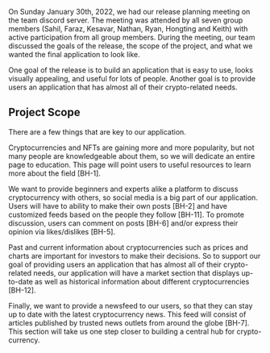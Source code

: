 On Sunday January 30th, 2022, we had our release planning meeting on the team discord server. The meeting was attended by all seven group members (Sahil, Faraz, Kesavar, Nathan, Ryan, Hongting and Keith) with active participation from all group members. During the meeting, our team discussed the goals of the release, the scope of the project, and what we wanted the final application to look like.

One goal of the release is to build an application that is easy to use, looks visually appealing, and useful for lots of people. Another goal is to provide users an application that has almost all of their crypto-related needs.


## Project Scope

There are a few things that are key to our application.

Cryptocurrencies and NFTs are gaining more and more popularity, but not many people are knowledgeable about them, so we will dedicate an entire page to education. This page will point users to useful resources to learn more about the field [BH-1].

We want to provide beginners and experts alike a platform to discuss cryptocurrency with others, so social media is a big part of our application. Users will have to ability to make their own posts [BH-2] and have customized feeds based on the people they follow [BH-11]. To promote discussion, users can comment on posts [BH-6] and/or express their opinion via likes/dislikes [BH-5].

Past and current information about cryptocurrencies such as prices and charts are important for investors to make their decisions. So to support our goal of providing users an application that has almost all of their crypto-related needs, our application will have a market section that displays up-to-date as well as historical information about different cryptocurrencies [BH-12]. 

Finally, we want to provide a newsfeed to our users, so that they can stay up to date with the latest cryptocurrency news. This feed will consist of articles published by trusted news outlets from around the globe [BH-7]. This section will take us one step closer to building a central hub for crypto-currency.
